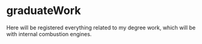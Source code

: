 # graduateWork
Here will be registered everything related to my degree work, which will be with internal combustion engines.
